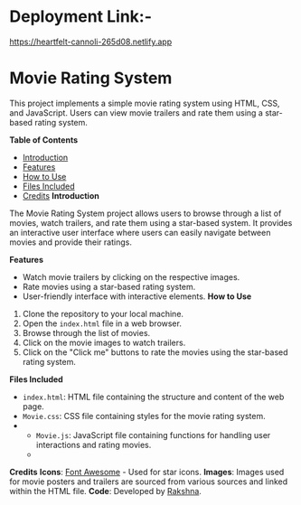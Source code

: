 # Deployment Link:-

https://heartfelt-cannoli-265d08.netlify.app

# Movie Rating System

This project implements a simple movie rating system using HTML, CSS, and JavaScript. Users can view movie trailers and rate them using a star-based rating system.

**Table of Contents**

- [Introduction](#introduction)
- [Features](#features)
- [How to Use](#how-to-use)
- [Files Included](#files-included)
- [Credits](#credits)
**Introduction**
  
The Movie Rating System project allows users to browse through a list of movies, watch trailers, and rate them using a star-based system. It provides an interactive user interface where users can easily navigate between movies and provide their ratings.

**Features**

* Watch movie trailers by clicking on the respective images.
* Rate movies using a star-based rating system.
* User-friendly interface with interactive elements.
**How to Use**
1. Clone the repository to your local machine.
2. Open the `index.html` file in a web browser.
3. Browse through the list of movies.
4. Click on the movie images to watch trailers.
5. Click on the "Click me" buttons to rate the movies using the star-based rating system.
   
**Files Included**
- `index.html`: HTML file containing the structure and content of the web page.
- `Movie.css`: CSS file containing styles for the movie rating system.
- - `Movie.js`: JavaScript file containing functions for handling user interactions and rating movies.
  - 
**Credits**
**Icons**: [Font Awesome](https://fontawesome.com/) - Used for star icons.
**Images**: Images used for movie posters and trailers are sourced from various sources and linked within the HTML file.
**Code**: Developed by [Rakshna](https://github.com/Rakshna123).

